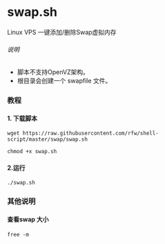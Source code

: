 # swap.sh

Linux VPS 一键添加/删除Swap虚拟内存

###### 说明
* 脚本不支持OpenVZ架构。
* 根目录会创建一个 swapfile 文件。

### 教程

#### 1. 下载脚本

```
wget https://raw.githubusercontent.com/rfw/shell-script/master/swap/swap.sh

chmod +x swap.sh
```

#### 2.运行

```
./swap.sh
```

### 其他说明

#### 查看swap 大小

```
free -m
```


